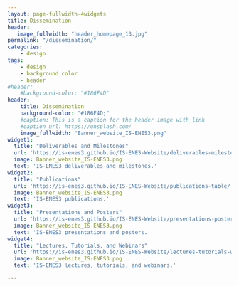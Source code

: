```yaml
---
layout: page-fullwidth-4widgets
title: Dissemination
header:
   image_fullwidth: "header_homepage_13.jpg"
permalink: "/dissemination/"
categories:
    - design
tags:
    - design
    - background color
    - header
#header:
    #background-color: "#186F4D"
header:
    title: Dissemination
    background-color: "#186F4D;"
    #caption: This is a caption for the header image with link
    #caption_url: https://unsplash.com/
    image_fullwidth: "Banner_website_IS-ENES3.png"
widget1:
  title: "Deliverables and Milestones"
  url: 'https://is-enes3.github.io/IS-ENES-Website/deliverables-milestones/'
  image: Banner_website_IS-ENES3.png
  text: 'IS-ENES3 deliverables and milestones.'
widget2:
  title: "Publications"
  url: 'https://is-enes3.github.io/IS-ENES-Website/publications-table/'
  image: Banner_website_IS-ENES3.png
  text: 'IS-ENES3 publications.'
widget3:
  title: "Presentations and Posters"
  url: 'https://is-enes3.github.io/IS-ENES-Website/presentations-posters/'
  image: Banner_website_IS-ENES3.png
  text: 'IS-ENES3 presentations and posters.'
widget4:
  title: "Lectures, Tutorials, and Webinars"
  url: 'https://is-enes3.github.io/IS-ENES-Website/lectures-tutorials-webinars/'
  image: Banner_website_IS-ENES3.png
  text: 'IS-ENES3 lectures, tutorials, and webinars.'

---
```


